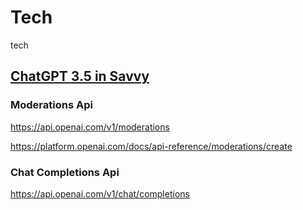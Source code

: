 # Tech
tech

## [ChatGPT 3.5 in Savvy](https://docs.google.com/document/d/1cAYB_hRuZOD9TBVNiuQNsw_vnmTUAY8ifTa0kiQsqzk)

### Moderations Api
https://api.openai.com/v1/moderations

https://platform.openai.com/docs/api-reference/moderations/create

### Chat Completions Api

https://api.openai.com/v1/chat/completions



